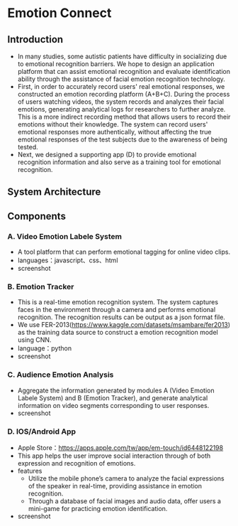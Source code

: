 # Emotion Connect

## Introduction
- In many studies, some autistic patients have difficulty in socializing due to emotional recognition barriers. We hope to design an application platform that can assist emotional recognition and evaluate identification ability through the assistance of facial emotion recognition technology.
- First, in order to accurately record users' real emotional responses, we constructed an emotion recording platform (A+B+C). During the process of users watching videos, the system records and analyzes their facial emotions, generating analytical logs for researchers to further analyze. This is a more indirect recording method that allows users to record their emotions without their knowledge. The system can record users' emotional responses more authentically, without affecting the true emotional responses of the test subjects due to the awareness of being tested.
- Next, we designed a supporting app (D) to provide emotional recognition information and also serve as a training tool for emotional recognition.

## System Architecture

## Components

### A. Video Emotion Labele System
- A tool platform that can perform emotional tagging for online video clips.
- languages：javascript、css、html
- screenshot
  
### B. Emotion Tracker
- This is a real-time emotion recognition system. The system captures faces in the environment through a camera and performs emotional recognition. The recognition results can be output as a json format file.
- We use FER-2013(https://www.kaggle.com/datasets/msambare/fer2013) as the training data source to construct a emotion recognition model using CNN.
- language：python
- screenshot
  
### C. Audience Emotion Analysis
- Aggregate the information generated by modules A (Video Emotion Labele System) and B (Emotion Tracker), and generate analytical information on video segments corresponding to user responses.
- screenshot

### D. IOS/Android App
- Apple Store：https://apps.apple.com/tw/app/em-touch/id6448122198
- This app helps the user improve social interaction through of both expression and recognition of emotions.
- features
  - Utilize the mobile phone’s camera to analyze the facial expressions of the speaker in real-time, providing assistance in emotion recognition.
  - Through a database of facial images and audio data, offer users a mini-game for practicing emotion identification.
- screenshot
